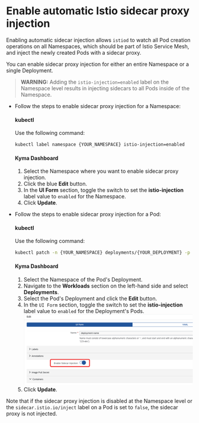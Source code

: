 # Enable automatic Istio sidecar proxy injection

Enabling automatic sidecar injection allows `istiod` to watch all Pod creation operations on all Namespaces, which should be part of Istio Service Mesh, and inject the newly created Pods with a sidecar proxy.

You can enable sidecar proxy injection for either an entire Namespace or a single Deployment.

>**WARNING:** Adding the `istio-injection=enabled` label on the Namespace level results in injecting sidecars to all Pods inside of the Namespace.

* Follow the steps to enable sidecar proxy injection for a Namespace:
  
  <!-- tabs:start -->

  #### **kubectl**
  
  Use the following command:
  
  ```bash
  kubectl label namespace {YOUR_NAMESPACE} istio-injection=enabled
  ```

  #### **Kyma Dashboard**
  
  1. Select the Namespace where you want to enable sidecar proxy injection.
  2. Click the blue **Edit** button.
  3. In the **UI Form** section, toggle the switch to set the **istio-injection** label value to `enabled` for the Namespace.
  4. Click **Update**.
  
  <!-- tabs:end -->

* Follow the steps to enable sidecar proxy injection for a Pod:

  <!-- tabs:start -->

  #### **kubectl**
  
  Use the following command:
  
  ```bash
  kubectl patch -n {YOUR_NAMESPACE} deployments/{YOUR_DEPLOYMENT} -p '{"spec":{"template":{"metadata":{"labels":{"sidecar.istio.io/inject":"true"}}}}}'
  ```

  #### **Kyma Dashboard**

  1. Select the Namespace of the Pod's Deployment.
  2. Navigate to the **Workloads** section on the left-hand side and select **Deployments**.
  3. Select the Pod's Deployment and click the **Edit** button.
  4. In the `UI Form` section, toggle the switch to set the **istio-injection** label value to `enabled` for the Deployment's Pods.
  ![Switch the toggle to enable Istio proxy injection](./../../../assets/enable-sidecar-toggle.svg)
  5. Click **Update**.

  <!-- tabs:end -->

Note that if the sidecar proxy injection is disabled at the Namespace level or the `sidecar.istio.io/inject` label on a Pod is set to `false`, the sidecar proxy is not injected.